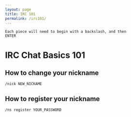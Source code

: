 ```yaml
---
layout: page
title: IRC 101
permalink: /irc101/
---
```


<code>Each piece will need to begin with a backslash, and then ENTER</code>

IRC Chat Basics 101
===================

How to change your nickname
------
<code>/nick NEW_NICKAME</code>

How to register your nickname
------
<code>/ns register YOUR_PASSWORD</code>

